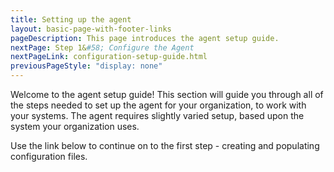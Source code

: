 ```yaml
---
title: Setting up the agent
layout: basic-page-with-footer-links
pageDescription: This page introduces the agent setup guide.
nextPage: Step 1&#58; Configure the Agent
nextPageLink: configuration-setup-guide.html
previousPageStyle: "display: none"
---
```



Welcome to the agent setup guide! This section will guide you through all of the steps needed to set up the agent for your organization, to work with your systems. The agent requires slightly varied setup, based upon the system your organization uses.  

Use the link below to continue on to the first step - creating and populating configuration files.
